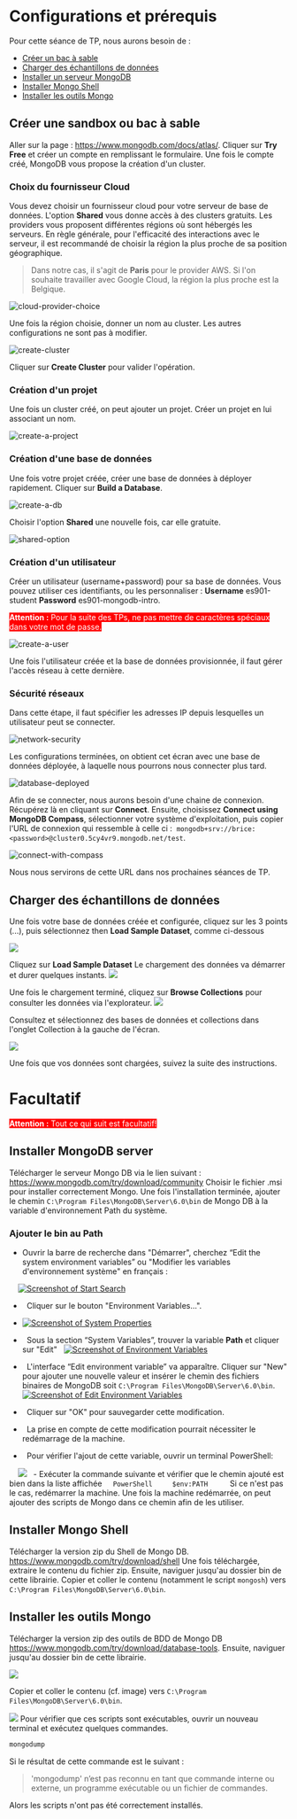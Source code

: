 # Configurations et prérequis 
Pour cette séance de TP, nous aurons besoin de :

- [Créer un bac à sable](#créer-une-sandbox-ou-bac-à-sable)
- [Charger des échantillons de données](#charger-des-echantillons-de-données)
- [Installer un serveur MongoDB](#installer-mongodb-server)
- [Installer Mongo Shell](#installer-mongo-shell)
- [Installer les outils Mongo](#installer-les-outils-mongo)
## **Créer une sandbox ou bac à sable**
Aller sur la page : https://www.mongodb.com/docs/atlas/.
Cliquer sur **Try Free** et créer un compte en remplissant le formulaire.
Une fois le compte créé, MongoDB vous propose la création d'un cluster.
### **Choix du fournisseur Cloud**
Vous devez choisir un fournisseur cloud pour votre serveur de base de données.
L'option **Shared** vous donne accès à des clusters gratuits. Les providers vous proposent différentes régions où sont hébergés les serveurs.
En règle générale, pour l'efficacité des interactions avec le serveur, il est recommandé de choisir la région la plus proche de sa position géographique.
>Dans notre cas, il s'agit de **Paris** pour le provider AWS. Si l'on souhaite travailler avec Google Cloud, la région la plus proche est la Belgique.


![cloud-provider-choice](../data/images/cloud-provider-choice.png)

Une fois la région choisie, donner un nom au cluster.
Les autres configurations ne sont pas à modifier.

![create-cluster](../data/images/create-cluster.png)

Cliquer sur **Create Cluster** pour valider l'opération.
### **Création d'un projet**
Une fois un cluster créé, on peut ajouter un projet. Créer un projet en lui associant un nom.

![create-a-project](../data/images/create-a-project.png)

### **Création d'une base de données**
Une fois votre projet créée, créer une base de données à déployer rapidement. Cliquer sur **Build a Database**.

![create-a-db](../data/images/create-a-db.png)

Choisir l'option **Shared** une nouvelle fois, car elle gratuite.

![shared-option](../data/images/shared-option.png)
### **Création d'un utilisateur**
Créer un utilisateur (username+password) pour sa base de données.
Vous pouvez utiliser ces identifiants, ou les personnaliser :
**Username** es901-student
**Password** es901-mongodb-intro.

<span style="background:red; color:white"><b>Attention :</b> Pour la suite des TPs, ne pas mettre de caractères spéciaux dans votre mot de passe.</span>

![create-a-user](../data/images/create-a-user.png)

Une fois l'utilisateur créée et la base de données provisionnée, il faut gérer l'accès réseau à cette dernière.
### **Sécurité réseaux**
Dans cette étape, il faut spécifier les adresses IP depuis lesquelles un utilisateur peut se connecter.

![network-security](../data/images/network-security.png)

Les configurations terminées, on obtient cet écran avec une base de données déployée, à laquelle nous pourrons nous connecter plus tard.

![database-deployed](../data/images/database-deployed.png)

Afin de se connecter, nous aurons besoin d'une chaine de connexion. Récupérez là en cliquant sur **Connect**.
Ensuite, choisissez **Connect using MongoDB Compass**, sélectionner votre système d'exploitation, puis copier l'URL de connexion qui ressemble à celle ci :  `mongodb+srv://brice:<password>@cluster0.5cy4vr9.mongodb.net/test`.

![connect-with-compass](../data/images/connect-with-compass.png)

Nous nous servirons de cette URL dans nos prochaines séances de TP.

## **Charger des échantillons de données**

Une fois votre base de données créée et configurée, cliquez sur les 3 points (...), puis sélectionnez then **Load Sample Dataset**, comme ci-dessous
    
![](https://d36ai2hkxl16us.cloudfront.net/course-uploads/ae62dcd7-abdc-4e90-a570-83eccba49043/lpkdjy41f7j4-image.png)

Cliquez sur **Load Sample Dataset** Le chargement des données va démarrer et durer quelques instants. 
![](https://d36ai2hkxl16us.cloudfront.net/course-uploads/ae62dcd7-abdc-4e90-a570-83eccba49043/qqo029re9jrq-image.png)

Une fois le chargement terminé, cliquez sur **Browse Collections** pour consulter les données via l'explorateur.
![](https://d36ai2hkxl16us.cloudfront.net/course-uploads/ae62dcd7-abdc-4e90-a570-83eccba49043/o24ftzx7nyhn-image.png)

Consultez et sélectionnez des bases de données et collections dans l'onglet Collection à la gauche de l'écran.

![](https://d36ai2hkxl16us.cloudfront.net/course-uploads/ae62dcd7-abdc-4e90-a570-83eccba49043/9p2ky44ojs92-image.png)

Une fois que vos données sont chargées, suivez la suite des instructions.

# Facultatif
<span style="background:red; color:white"><b>Attention :</b> Tout ce qui suit est facultatif!</span>
## **Installer MongoDB server**
Télécharger le serveur Mongo DB via le lien suivant :
https://www.mongodb.com/try/download/community
Choisir le fichier .msi pour installer correctement Mongo.
Une fois l'installation terminée, ajouter le chemin `C:\Program Files\MongoDB\Server\6.0\bin` de Mongo DB à la variable d'environnement Path du système.
### **Ajouter le bin au Path**
- Ouvrir la barre de recherche dans "Démarrer", cherchez “Edit the system environment variables” ou "Modifier les variables d'environnement système" en français :

   
[![Screenshot of Start Search](https://www.architectryan.com/static/start_menu-91c0473bae32fa3862658e4d6e62d75c-2facb.png)](https://www.architectryan.com/static/start_menu-91c0473bae32fa3862658e4d6e62d75c-2facb.png)

-   Cliquer sur le bouton "Environment Variables...". 
- [![Screenshot of System Properties](https://www.architectryan.com/static/system_properties-f3a4f86cdd178c48ed9d8398743f85df-39c95.png)](https://www.architectryan.com/static/system_properties-f3a4f86cdd178c48ed9d8398743f85df-39c95.png)

-   Sous la section “System Variables”, trouver la variable **Path** et cliquer sur "Edit"  
[![Screenshot of Environment Variables](https://www.architectryan.com/static/select_row_and_edit-48423a2a0724e226bd3f69468d9eaabd-70c4b.png)](https://www.architectryan.com/static/select_row_and_edit-48423a2a0724e226bd3f69468d9eaabd-70c4b.png)


-   L'interface “Edit environment variable” va apparaître. Cliquer sur "New" pour ajouter une nouvelle valeur et insérer le chemin des fichiers binaires de MongoDB soit `C:\Program Files\MongoDB\Server\6.0\bin`.[![Screenshot of Edit Environment Variables](https://www.architectryan.com/static/edit_path_variable-42eb044d39582f04f1f213e17e4fcb30-c532b.png)](https://www.architectryan.com/static/edit_path_variable-42eb044d39582f04f1f213e17e4fcb30-c532b.png)

-   Cliquer sur "OK" pour sauvegarder cette modification.

-   La prise en compte de cette modification pourrait nécessiter le redémarrage de la machine.

-   Pour vérifier l'ajout de cette variable, ouvrir un terminal PowerShell:

    
![](../data/images/shell.png)
  - Exécuter la commande suivante et vérifier que le chemin ajouté est bien dans la liste affichée
    ```PowerShell
    $env:PATH
    ```
Si ce n'est pas le cas, redémarrer la machine.
Une fois la machine redémarrée, on peut ajouter des scripts de Mongo dans ce chemin afin de les utiliser.
## **Installer Mongo Shell**
Télécharger la version zip du Shell de Mongo DB.
https://www.mongodb.com/try/download/shell
Une fois téléchargée, extraire le contenu du fichier zip.
Ensuite, naviguer jusqu'au dossier bin de cette librairie. Copier et coller le contenu (notamment le script `mongosh`) vers `C:\Program Files\MongoDB\Server\6.0\bin`.
## **Installer les outils Mongo**
Télécharger la version zip des outils de BDD de Mongo DB
https://www.mongodb.com/try/download/database-tools.
Ensuite, naviguer jusqu'au dossier bin de cette librairie.

![](../data/images/explorer-mongodb.png)

Copier et coller le contenu (cf. image) vers `C:\Program Files\MongoDB\Server\6.0\bin`.

![](../data/images/explorer-mongodb-tools.png)
Pour vérifier que ces scripts sont exécutables, ouvrir un nouveau terminal et exécutez quelques commandes.

```PowerShell
mongodump
```

Si le résultat de cette commande est le suivant :
>'mongodump' n’est pas reconnu en tant que commande interne
ou externe, un programme exécutable ou un fichier de commandes.

Alors les scripts n'ont pas été correctement installés.

  
